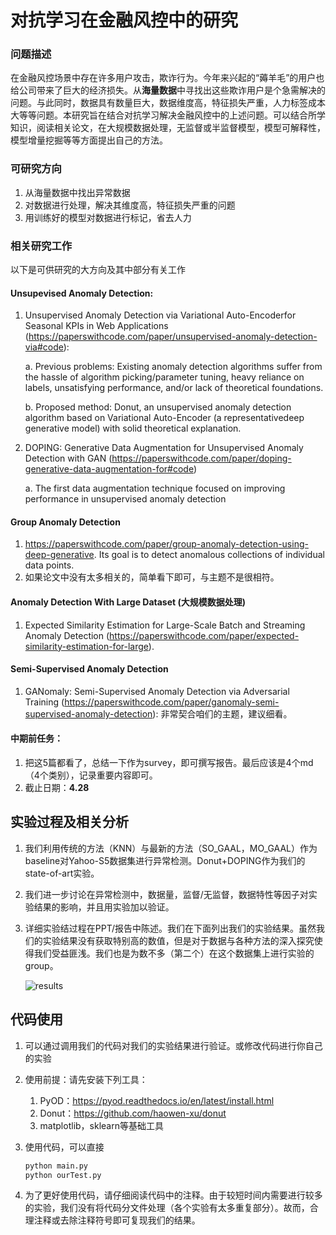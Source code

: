 # 对抗学习在金融风控中的研究

### 问题描述

在金融风控场景中存在许多用户攻击，欺诈行为。今年来兴起的“薅羊毛”的用户也给公司带来了巨大的经济损失。从**海量数据**中寻找出这些欺诈用户是个急需解决的问题。与此同时，数据具有数量巨大，数据维度高，特征损失严重，人力标签成本大等等问题。本研究旨在结合对抗学习解决金融风控中的上述问题。可以结合所学知识，阅读相关论文，在大规模数据处理，无监督或半监督模型，模型可解释性，模型增量挖掘等等方面提出自己的方法。

### 可研究方向

1. 从海量数据中找出异常数据
2. 对数据进行处理，解决其维度高，特征损失严重的问题
3. 用训练好的模型对数据进行标记，省去人力

### 相关研究工作

以下是可供研究的大方向及其中部分有关工作

#### Unsupevised Anomaly Detection:

1. Unsupervised Anomaly Detection via Variational Auto-Encoderfor Seasonal KPIs in Web Applications (<https://paperswithcode.com/paper/unsupervised-anomaly-detection-via#code>): 

   a. Previous problems: Existing anomaly detection algorithms suffer from the hassle of algorithm picking/parameter tuning, heavy reliance on labels, unsatisfying performance, and/or lack of theoretical foundations.

   b. Proposed method: Donut, an unsupervised anomaly detection algorithm based on Variational Auto-Encoder (a representativedeep generative model) with solid theoretical explanation.

2. DOPING: Generative Data Augmentation for Unsupervised Anomaly Detection with GAN (<https://paperswithcode.com/paper/doping-generative-data-augmentation-for#code>) 

   a. The first data augmentation technique focused on improving performance in unsupervised anomaly detection

#### Group Anomaly Detection

1. <https://paperswithcode.com/paper/group-anomaly-detection-using-deep-generative>. Its goal is to detect anomalous collections of individual data points.
2. 如果论文中没有太多相关的，简单看下即可，与主题不是很相符。

#### Anomaly Detection With Large Dataset (大规模数据处理)

1. Expected Similarity Estimation for Large-Scale Batch and Streaming Anomaly Detection (<https://paperswithcode.com/paper/expected-similarity-estimation-for-large>). 

#### Semi-Supervised Anomaly Detection

1. GANomaly: Semi-Supervised Anomaly Detection via Adversarial Training (<https://paperswithcode.com/paper/ganomaly-semi-supervised-anomaly-detection>): 非常契合咱们的主题，建议细看。

#### 中期前任务：

1. 把这5篇都看了，总结一下作为survey，即可撰写报告。最后应该是4个md（4个类别），记录重要内容即可。
2. 截止日期：**4.28**

## 实验过程及相关分析

1. 我们利用传统的方法（KNN）与最新的方法（SO_GAAL，MO_GAAL）作为baseline对Yahoo-S5数据集进行异常检测。Donut+DOPING作为我们的state-of-art实验。

2. 我们进一步讨论在异常检测中，数据量，监督/无监督，数据特性等因子对实验结果的影响，并且用实验加以验证。

3. 详细实验结过程在PPT/报告中陈述。我们在下面列出我们的实验结果。虽然我们的实验结果没有获取特别高的数值，但是对于数据与各种方法的深入探究使得我们受益匪浅。我们也是为数不多（第二个）在这个数据集上进行实验的group。

   ![results](/home/jerrry/Docments/ComputerNetwork/FinancialCrisisAL/presentation/results.png)

## 代码使用

1. 可以通过调用我们的代码对我们的实验结果进行验证。或修改代码进行你自己的实验

2. 使用前提：请先安装下列工具：

   1. PyOD：https://pyod.readthedocs.io/en/latest/install.html
   2. Donut：https://github.com/haowen-xu/donut
   3. matplotlib，sklearn等基础工具

3. 使用代码，可以直接

   ```python
   python main.py
   python ourTest.py
   ```

4. 为了更好使用代码，请仔细阅读代码中的注释。由于较短时间内需要进行较多的实验，我们没有将代码分文件处理（各个实验有太多重复部分）。故而，合理注释或去除注释符号即可复现我们的结果。